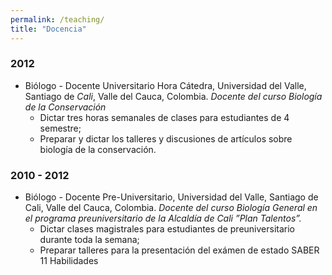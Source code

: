 ```yaml
---
permalink: /teaching/
title: "Docencia"
---
```

### 2012

* Biólogo - Docente Universitario Hora Cátedra, Universidad del Valle, Santiago de
*Cali*, Valle del Cauca, Colombia. *Docente del curso Biología de la Conservación*
    * Dictar tres horas semanales de clases para estudiantes de 4 semestre;
    * Preparar y dictar los talleres y discusiones de artículos sobre biología de la conservación.

### 2010 - 2012

* Biólogo - Docente Pre-Universitario, Universidad del Valle, Santiago de Cali, Valle
del Cauca, Colombia. *Docente del curso Biología General en el programa preuniversitario de la Alcaldía de Cali ”Plan Talentos”.*
  * Dictar clases magistrales para estudiantes de preuniversitario durante toda la semana;
  * Preparar talleres para la presentación del exámen de estado SABER 11
Habilidades